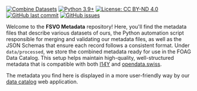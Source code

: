 [![Combine Datasets](https://github.com/blw-ofag-ufag/metadata/actions/workflows/combine-datasets.yml/badge.svg)](https://github.com/blw-ofag-ufag/metadata/actions/workflows/combine-datasets.yml)
[![Python 3.9+](https://img.shields.io/badge/Python-3.9%2B-blue.svg)](https://www.python.org/downloads/)
[![License: CC BY-ND 4.0](https://img.shields.io/badge/License-CC%20BY--ND%204.0-lightgrey.svg)](https://creativecommons.org/licenses/by-nd/4.0/)
[![GitHub last commit](https://img.shields.io/github/last-commit/blw-ofag-ufag/metadata.svg)](https://github.com/blw-ofag-ufag/metadata/commits)
[![GitHub issues](https://img.shields.io/github/issues/blw-ofag-ufag/metadata.svg)](https://github.com/blw-ofag-ufag/metadata/issues)

Welcome to the **FSVO Metadata** repository! Here, you'll find the metadata files that describe various datasets of ours, the Python automation script responsible for merging and validating our metadata files, as well as the JSON Schemas that ensure each record follows a consistent format. Under `data/processed`, we store the combined metadata ready for use in the FOAG Data Catalog. This setup helps maintain high-quality, well-structured metadata that is compatible with both [I14Y](https://www.i14y.admin.ch/) and [opendata.swiss](https://opendata.swiss).

The metadata you find here is displayed in a more user-friendly way by our [data catalog](https://github.com/blw-ofag-ufag/data-catalog) web application.
